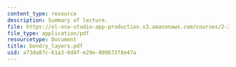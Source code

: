 ```yaml
---
content_type: resource
description: Summary of lecture.
file: https://ol-ocw-studio-app-production.s3.amazonaws.com/courses/2-29-numerical-marine-hydrodynamics-13-024-spring-2003/a73da87c61a36d4fe29e080672f8e47a_bondry_layers.pdf
file_type: application/pdf
resourcetype: Document
title: bondry_layers.pdf
uid: a73da87c-61a3-6d4f-e29e-080672f8e47a
---
```

